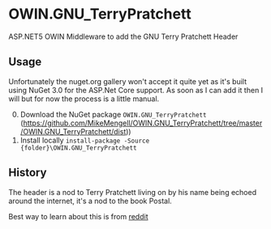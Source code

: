 OWIN.GNU_TerryPratchett
=======================

ASP.NET5 OWIN Middleware to add the GNU Terry Pratchett Header

Usage
-----

Unfortunately the nuget.org gallery won't accept it quite yet as it's built using NuGet 3.0 for the ASP.Net Core support.  As soon as I can add it then I will but for now the process is a little manual.

0. Download the NuGet package `OWIN.GNU_TerryPratchett` (https://github.com/MikeMengell/OWIN.GNU_TerryPratchett/tree/master/OWIN.GNU_TerryPratchett/dist))
0. Install locally `install-package -Source {folder}\OWIN.GNU_TerryPratchett`

History
-------

The header is a nod to Terry Pratchett living on by his name being echoed around the internet, it's a nod to the book Postal.

Best way to learn about this is from [reddit](https://www.reddit.com/r/discworld/comments/2yt9j6/gnu_terry_pratchett/)

